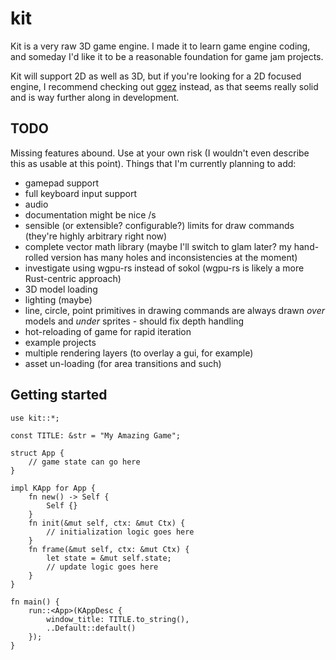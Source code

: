 # kit

Kit is a very raw 3D game engine. I made it to learn game engine coding, and someday I'd like it to be a reasonable foundation for game jam projects.

Kit will support 2D as well as 3D, but if you're looking for a 2D focused engine, I recommend checking out [ggez]() instead, as that seems really solid
and is way further along in development.

## TODO

Missing features abound. Use at your own risk (I wouldn't even describe this as usable at this point). Things that I'm currently planning to add:

- gamepad support
- full keyboard input support
- audio
- documentation might be nice /s
- sensible (or extensible? configurable?) limits for draw commands (they're highly arbitrary right now)
- complete vector math library (maybe I'll switch to glam later? my hand-rolled version has many holes and inconsistencies at the moment)
- investigate using wgpu-rs instead of sokol (wgpu-rs is likely a more Rust-centric approach)
- 3D model loading
- lighting (maybe)
- line, circle, point primitives in drawing commands are always drawn *over* models and *under* sprites - should fix depth handling
- hot-reloading of game for rapid iteration
- example projects
- multiple rendering layers (to overlay a gui, for example)
- asset un-loading (for area transitions and such)

## Getting started

```
use kit::*;

const TITLE: &str = "My Amazing Game";

struct App {
    // game state can go here
}

impl KApp for App {
    fn new() -> Self {
        Self {}
    }
    fn init(&mut self, ctx: &mut Ctx) {
        // initialization logic goes here
    }
    fn frame(&mut self, ctx: &mut Ctx) {
        let state = &mut self.state;
        // update logic goes here
    }
}

fn main() {
    run::<App>(KAppDesc {
        window_title: TITLE.to_string(),
        ..Default::default()
    });
}
```